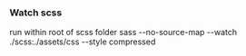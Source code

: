 ### Watch scss

run within root of scss folder
sass --no-source-map --watch ./scss:./assets/css --style compressed
